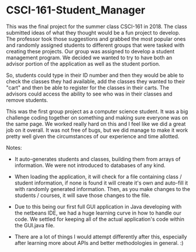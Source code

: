# CSCI-161-Student_Manager

This was the final project for the summer class CSCI-161 in 2018. The class submitted ideas of what they thought would be a fun project 
to develop. The professor took those suggestions and grabbed the most popular ones and randomly assigned students to different groups 
that were tasked with creating these projects. Our group was assigned to develop a student management program. We decided we wanted to 
try to have both an advisor portion of the application as well as the student portion.

So, students could type in their ID number and then they would be able to check the classes they had available, add the classes they 
wanted to their "cart" and then be able to register for the classes in their carts. The advisors could access the ability to see who was 
in their classes and remove students.

This was the first group project as a computer science student. It was a big challenge coding together on something and making sure 
everyone was on the same page. We worked really hard on this and I feel like we did a great job on it overall. It was not free of bugs, 
but we did manage to make it work pretty well given the circumstances of our experience and time allotted.

Notes:
- It auto-generates students and classes, building them from arrays of information. We were not introduced to databases of any kind.

- When loading the application, it will check for a file containing class / student information, if none is found it will create it's own 
  and auto-fill it with randomly generated information. Then, as you make changes to the students / courses, it will save those changes 
  to the file.
  
- Due to this being our first full GUI application in Java developing with the netbeans IDE, we had a huge learning curve in how to 
  handle our code. We settled for keeping all of the actual application's code within the GUI.java file.
  
- There are a lot of things I would attempt differently after this, especially after learning more about APIs and better methodologies in 
  general. :)
